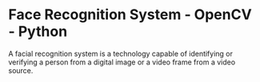 # Face Recognition System - OpenCV - Python

A facial recognition system is a technology capable of identifying or verifying a person from a digital image or a video frame from a video source.
